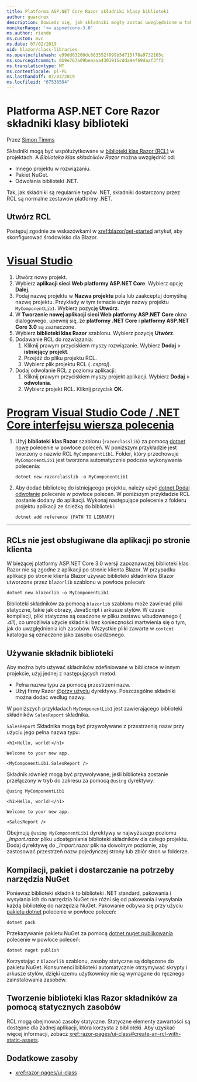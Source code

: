 ```yaml
---
title: Platforma ASP.NET Core Razor składniki klasy biblioteki
author: guardrex
description: Dowiedz się, jak składniki mogły zostać uwzględnione w taki sposób, w aplikacji Blazor z biblioteki składników zewnętrznych.
monikerRange: '>= aspnetcore-3.0'
ms.author: riande
ms.custom: mvc
ms.date: 07/02/2019
uid: blazor/class-libraries
ms.openlocfilehash: e99dd63200dc863552f099b5d715f78a9732165c
ms.sourcegitcommit: 0b9e767a09beaaaa4301915cdda9ef69daaf3ff2
ms.translationtype: MT
ms.contentlocale: pl-PL
ms.lasthandoff: 07/03/2019
ms.locfileid: "67538504"
---
```

# <a name="aspnet-core-razor-components-class-libraries"></a>Platforma ASP.NET Core Razor składniki klasy biblioteki

Przez [Simon Timms](https://github.com/stimms)

Składniki mogą być współużytkowane w [biblioteki klas Razor (RCL)](xref:razor-pages/ui-class) w projektach. A *Biblioteka klas składników Razor* można uwzględnić od:

* Innego projektu w rozwiązaniu.
* Pakiet NuGet.
* Odwołania biblioteki .NET.

Tak, jak składniki są regularnie typów .NET, składniki dostarczony przez RCL są normalne zestawów platformy .NET.

## <a name="create-an-rcl"></a>Utwórz RCL

Postępuj zgodnie ze wskazówkami w <xref:blazor/get-started> artykuł, aby skonfigurować środowisko dla Blazor.

# <a name="visual-studiotabvisual-studio"></a>[Visual Studio](#tab/visual-studio)

1. Utwórz nowy projekt.
1. Wybierz **aplikacji sieci Web platformy ASP.NET Core**. Wybierz opcję **Dalej**.
1. Podaj nazwę projektu w **Nazwa projektu** pola lub zaakceptuj domyślną nazwę projektu. Przykłady w tym temacie użyje nazwy projektu `MyComponentLib1`. Wybierz pozycję **Utwórz**.
1. W **Tworzenie nowej aplikacji sieci Web platformy ASP.NET Core** okna dialogowego, upewnij się, że **platformy .NET Core** i **platformy ASP.NET Core 3.0** są zaznaczone.
1. Wybierz **biblioteki klas Razor** szablonu. Wybierz pozycję **Utwórz**.
1. Dodawanie RCL do rozwiązania:
   1. Kliknij prawym przyciskiem myszy rozwiązanie. Wybierz **Dodaj** > **istniejący projekt**.
   1. Przejdź do pliku projektu RCL.
   1. Wybierz plik projektu RCL ( *.csproj*).
1. Dodaj odwołanie RCL z poziomu aplikacji:
   1. Kliknij prawym przyciskiem myszy projekt aplikacji. Wybierz **Dodaj** > **odwołania**.
   1. Wybierz projekt RCL. Kliknij przycisk **OK**.

# <a name="visual-studio-code--net-core-clitabvisual-studio-codenetcore-cli"></a>[Program Visual Studio Code / .NET Core interfejsu wiersza polecenia](#tab/visual-studio-code+netcore-cli)

1. Użyj **biblioteki klas Razor** szablonu (`razorclasslib`) za pomocą [dotnet nowe](/dotnet/core/tools/dotnet-new) polecenie w powłoce poleceń. W poniższym przykładzie jest tworzony o nazwie RCL `MyComponentLib1`. Folder, który przechowuje `MyComponentLib1` jest tworzona automatycznie podczas wykonywania polecenia:

   ```console
   dotnet new razorclasslib -o MyComponentLib1
   ```

1. Aby dodać bibliotekę do istniejącego projektu, należy użyć [dotnet Dodaj odwołanie](/dotnet/core/tools/dotnet-add-reference) polecenie w powłoce poleceń. W poniższym przykładzie RCL zostanie dodany do aplikacji. Wykonaj następujące polecenie z folderu projektu aplikacji ze ścieżką do biblioteki:

   ```console
   dotnet add reference {PATH TO LIBRARY}
   ```

---

## <a name="rcls-not-supported-for-client-side-apps"></a>RCLs nie jest obsługiwane dla aplikacji po stronie klienta

W bieżącej platformy ASP.NET Core 3.0 wersji zapoznawczej biblioteki klas Razor nie są zgodne z aplikacji po stronie klienta Blazor. W przypadku aplikacji po stronie klienta Blazor używać biblioteki składników Blazor utworzone przez `blazorlib` szablonu w powłoce poleceń:

```console
dotnet new blazorlib -o MyComponentLib1
```

Biblioteki składników za pomocą `blazorlib` szablonu może zawierać pliki statyczne, takie jak obrazy, JavaScript i arkusze stylów. W czasie kompilacji, pliki statyczne są osadzone w pliku zestawu wbudowanego ( *.dll*), co umożliwia użycie składniki bez konieczności martwienia się o tym, jak do uwzględnienia ich zasobów. Wszystkie pliki zawarte w `content` katalogu są oznaczone jako zasobu osadzonego.

## <a name="consume-a-library-component"></a>Używanie składnik biblioteki

Aby można było używać składników zdefiniowane w bibliotece w innym projekcie, użyj jednej z następujących metod:

* Pełna nazwa typu za pomocą przestrzeni nazw.
* Użyj firmy Razor [ \@przy użyciu](xref:mvc/views/razor#using) dyrektywy. Poszczególne składniki można dodać według nazwy.

W poniższych przykładach `MyComponentLib1` jest zawierającego biblioteki składników `SalesReport` składnika.

`SalesReport` Składnika mogą być przywoływane z przestrzenią nazw przy użyciu jego pełna nazwa typu:

```cshtml
<h1>Hello, world!</h1>

Welcome to your new app.

<MyComponentLib1.SalesReport />
```

Składnik również mogą być przywoływane, jeśli biblioteka zostanie przełączony w tryb do zakresu za pomocą `@using` dyrektywy:

```cshtml
@using MyComponentLib1

<h1>Hello, world!</h1>

Welcome to your new app.

<SalesReport />
```

Obejmują `@using MyComponentLib1` dyrektywy w najwyższego poziomu *_Import.razor* pliku udostępniania biblioteki składników dla całego projektu. Dodaj dyrektywę do *_Import.razor* plik na dowolnym poziomie, aby zastosować przestrzeń nazw pojedynczej strony lub zbiór stron w folderze.

## <a name="build-pack-and-ship-to-nuget"></a>Kompilacji, pakiet i dostarczanie na potrzeby narzędzia NuGet

Ponieważ biblioteki składnik to biblioteki .NET standard, pakowania i wysyłania ich do narzędzia NuGet nie różni się od pakowania i wysyłania każdą bibliotekę do narzędzia NuGet. Pakowanie odbywa się przy użyciu [pakietu dotnet](/dotnet/core/tools/dotnet-pack) polecenie w powłoce poleceń:

```console
dotnet pack
```

Przekazywanie pakietu NuGet za pomocą [dotnet nuget publikowania](/dotnet/core/tools/dotnet-nuget-push) polecenie w powłoce poleceń:

```console
dotnet nuget publish
```

Korzystając z `blazorlib` szablonu, zasoby statyczne są dołączone do pakietu NuGet. Konsumenci biblioteki automatycznie otrzymywać skrypty i arkusze stylów, dzięki czemu użytkownicy nie są wymagane do ręcznego zainstalowania zasobów.

## <a name="create-a-razor-components-class-library-with-static-assets"></a>Tworzenie biblioteki klas Razor składników za pomocą statycznych zasobów

RCL mogą obejmować zasoby statyczne. Statyczne elementy zawartości są dostępne dla żadnej aplikacji, która korzysta z biblioteki. Aby uzyskać więcej informacji, zobacz <xref:razor-pages/ui-class#create-an-rcl-with-static-assets>.

## <a name="additional-resources"></a>Dodatkowe zasoby

* <xref:razor-pages/ui-class>
